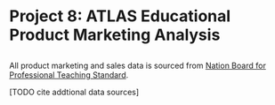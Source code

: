 # Project 8: ATLAS Educational Product Marketing Analysis

##

All product marketing and sales data is sourced from [Nation Board for Professional Teaching Standard](nbpts.org).

[TODO cite addtional data sources]
